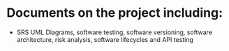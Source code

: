 # Documents on the project including: 
* SRS UML Diagrams, software testing, software versioning, software architecture, risk analysis, software lifecycles and API testing

